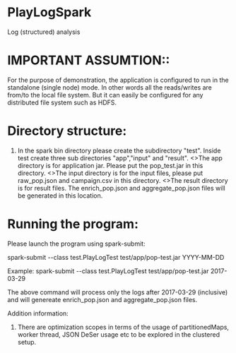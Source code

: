 # PlayLogSpark
 Log (structured) analysis


# IMPORTANT ASSUMTION::  
For the purpose of demonstration, the application is configured to run in the standalone (single node) mode. In other words all the reads/writes are from/to the local file system. But it can easily be configured for any distributed file system such as HDFS.

# Directory structure:

1. In the spark bin directory please create the subdirectory "test". Inside test create three sub directories "app","input" and "result".
	<>The app directory is for application jar. Please put the  pop_test.jar in this directory.
	<>The input directory is for the input files, please put raw_pop.json and campaign.csv in this directory.
	<>The result directory is for result files. The enrich_pop.json and aggregate_pop.json files will be generated in this location.

# Running the program:
Please launch the program using spark-submit:

 spark-submit --class test.PlayLogTest test/app/pop-test.jar  YYYY-MM-DD

Example: spark-submit --class test.PlayLogTest test/app/pop-test.jar  2017-03-29

The above command will process only the logs after 2017-03-29 (inclusive) and will genereate enrich_pop.json and aggregate_pop.json files.


Addition information:
1. There are optimization scopes in terms of the usage of partitionedMaps, worker thread, JSON DeSer usage etc to be explored in the clustered setup.




